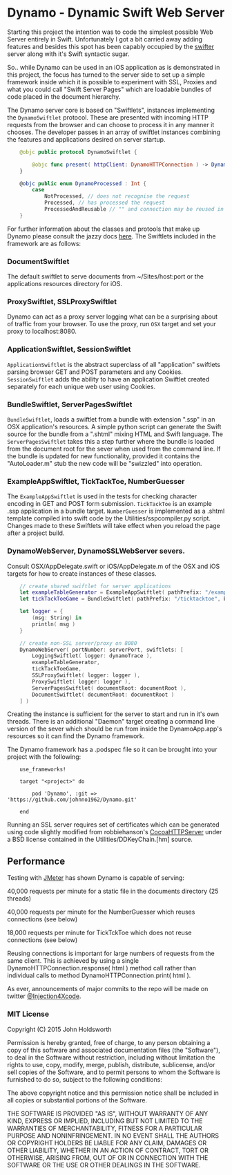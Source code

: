 
# Dynamo - Dynamic Swift Web Server

Starting this project the intention was to code the simplest possible Web Server entirely
in Swift. Unfortunately I got a bit carried away adding features and besides this spot has been
capably occupied by the [swifter](https://github.com/glock45/swifter) server along with it's
Swift syntactic sugar.

So.. while Dynamo can be used in an iOS application as is demonstrated in this project, the focus
has turned to the server side to set up a simple framework inside which it is possible to experiment
with SSL, Proxies and what you could call "Swift Server Pages" which are loadable bundles of code
placed in the document hierarchy.

The Dynamo server core is based on "Swiftlets", instances implementing the `DynamoSwiftlet` protocol.
These are presented with incoming HTTP requests from the browser and can choose to process it in any
manner it chooses. The developer passes in an array of swiftlet instances combining the features 
and applications desired on server startup.

```Swift
    @objc public protocol DynamoSwiftlet {

        @objc func present( httpClient: DynamoHTTPConnection ) -> DynamoProcessed    
    }

    @objc public enum DynamoProcessed : Int {
        case
            NotProcessed, // does not recognise the request
            Processed, // has processed the request
            ProcessedAndReusable // "" and connection may be reused in HTTP/1.1
    }
```

For further information about the classes and protools that make up Dynamo please consult the jazzy docs
[here](http://johnholdsworth.com/dynamo/docs/). The Swiftlets included in the framework are as follows:

### DocumentSwiftlet

The default swiftlet to serve documents from ~/Sites/host:port or the applications resources directory for iOS.

### ProxySwiftlet, SSLProxySwiftlet

Dynamo can act as a proxy server logging what can be a surprising about of traffic from your browser.
To use the proxy, run `OSX` target and set your proxy to localhost:8080.

### ApplicationSwiftlet, SessionSwiftlet

`ApplicationSwiftlet` is the abstract superclass of all "application" swiftlets parsing browser GET and POST
parameters and any Cookies. `SessionSwiftlet` adds the ability to have an application Swiftlet
created separately for each unique web user using Cookies.

### BundleSwiftlet, ServerPagesSwiftlet

`BundleSwiftlet`, loads a swiftlet from a bundle with extension ".ssp" in an OSX application's resources.
A simple python script can generate the Swift source for the bundle from a ".shtml" mixing HTML and Swift
language. The `ServerPagesSwiftlet` takes this a step further where the bundle is loaded from the
document root for the sever when used from the command line. If the bundle is updated for new functionality,
provided it contains the "AutoLoader.m" stub the new code will be "swizzled" into operation.

### ExampleAppSwiftlet, TickTackToe, NumberGuesser

The `ExampleAppSwiftlet` is used in the tests for checking character encoding in GET and POST
form submission. `TickTackToe` is an example .ssp application in a bundle target. `NumberGuesser` is 
implemented as a .shtml template compiled into swift code by the Utilities/sspcompiler.py script.
Changes made to these Swiftlets will take effect when you reload the page after a project build.

### DynamoWebServer, DynamoSSLWebServer severs.

Consult OSX/AppDelegate.swift or iOS/AppDelegate.m of the OSX and iOS targets for how to create
instances of these classes. 

```Swift
    // create shared swiftlet for server applications
    let exampleTableGenerator = ExampleAppSwiftlet( pathPrefix: "/example" )
    let tickTackToeGame = BundleSwiftlet( pathPrefix: "/ticktacktoe", bundleName: "TickTackToe" )!

    let logger = {
        (msg: String) in
        println( msg )
    }

    // create non-SSL server/proxy on 8080
    DynamoWebServer( portNumber: serverPort, swiftlets: [
        LoggingSwiftlet( logger: dynamoTrace ),
        exampleTableGenerator,
        tickTackToeGame,
        SSLProxySwiftlet( logger: logger ),
        ProxySwiftlet( logger: logger ),
        ServerPagesSwiftlet( documentRoot: documentRoot ),
        DocumentSwiftlet( documentRoot: documentRoot )
    ] )
```

Creating the instance is sufficient for the server to start and run in it's own threads.
There is an additional "Daemon" target creating a command line version of the sever which should
be run from inside the DynamoApp.app's resources so it can find the Dynamo framework.

The Dynamo framework has a .podspec file so it can be brought into your project with the following:

```
    use_frameworks!

    target "<project>" do

        pod 'Dynamo', :git => 'https://github.com/johnno1962/Dynamo.git'

    end
```

Running an SSL server requires set of certificates which can be generated using code slightly modified
from robbiehanson's [CocoaHTTPServer](https://github.com/robbiehanson/CocoaHTTPServer) under a
BSD license contained in the Utilities/DDKeyChain.[hm] source.

## Performance

Testing with [JMeter](http://jmeter.apache.org/) has shown Dynamo is capable of serving:

40,000 requests per minute for a static file in the documents directory (25 threads)

40,000 requests per minute for the NumberGuesser which reuses connections (see below)

18,000 requests per minute for TickTckToe which does not reuse connections (see below)

Reusing connections is important for large numbers of requests from the same client. This is
achieved by using a single DynamoHTTPConnection.response( html ) method call rather than
individual calls to method DynamoHTTPConnection.print( html ).

As ever, announcements of major commits to the repo will be made on twitter 
[@Injection4Xcode](https://twitter.com/#!/@Injection4Xcode).

### MIT License

Copyright (C) 2015 John Holdsworth

Permission is hereby granted, free of charge, to any person obtaining a copy of this software and associated 
documentation files (the "Software"), to deal in the Software without restriction, including without limitation 
the rights to use, copy, modify, merge, publish, distribute, sublicense, and/or sell copies of the Software, 
and to permit persons to whom the Software is furnished to do so, subject to the following conditions:

The above copyright notice and this permission notice shall be included in all copies or substantial 
portions of the Software.

THE SOFTWARE IS PROVIDED "AS IS", WITHOUT WARRANTY OF ANY KIND, EXPRESS OR IMPLIED, INCLUDING BUT NOT 
LIMITED TO THE WARRANTIES OF MERCHANTABILITY, FITNESS FOR A PARTICULAR PURPOSE AND NONINFRINGEMENT. 
IN NO EVENT SHALL THE AUTHORS OR COPYRIGHT HOLDERS BE LIABLE FOR ANY CLAIM, DAMAGES OR OTHER LIABILITY, 
WHETHER IN AN ACTION OF CONTRACT, TORT OR OTHERWISE, ARISING FROM, OUT OF OR IN CONNECTION WITH THE 
SOFTWARE OR THE USE OR OTHER DEALINGS IN THE SOFTWARE.

